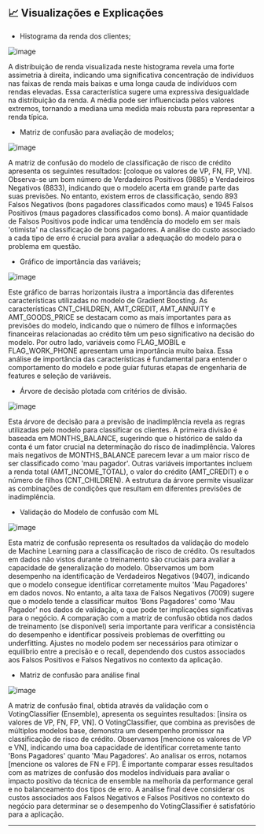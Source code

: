 ## 📈 Visualizações e Explicações

- Histograma da renda dos clientes;
  
![image](https://github.com/user-attachments/assets/4f8eb933-5c36-4c1b-a1f3-5797c30ea46e)

A distribuição de renda visualizada neste histograma revela uma forte assimetria à direita, indicando uma significativa concentração de indivíduos nas faixas de renda mais baixas e uma longa cauda de indivíduos com rendas elevadas. Essa característica sugere uma expressiva desigualdade na distribuição da renda. A média pode ser influenciada pelos valores extremos, tornando a mediana uma medida mais robusta para representar a renda típica. 

  
- Matriz de confusão para avaliação de modelos;

![image](https://github.com/user-attachments/assets/20d32ffd-3de9-4214-9d5a-db8a7d54be7e)

A matriz de confusão do modelo de classificação de risco de crédito apresenta os seguintes resultados: [coloque os valores de VP, FN, FP, VN]. Observa-se um bom número de Verdadeiros Positivos (9885) e Verdadeiros Negativos (8833), indicando que o modelo acerta em grande parte das suas previsões. No entanto, existem erros de classificação, sendo 893 Falsos Negativos (bons pagadores classificados como maus) e 1945 Falsos Positivos (maus pagadores classificados como bons). A maior quantidade de Falsos Positivos pode indicar uma tendência do modelo em ser mais 'otimista' na classificação de bons pagadores. A análise do custo associado a cada tipo de erro é crucial para avaliar a adequação do modelo para o problema em questão.

- Gráfico de importância das variáveis;
  
![image](https://github.com/user-attachments/assets/2892cca6-0a49-4b6b-9107-2c7fc57a7792)

Este gráfico de barras horizontais ilustra a importância das diferentes características utilizadas no modelo de Gradient Boosting. As características CNT_CHILDREN, AMT_CREDIT, AMT_ANNUITY e AMT_GOODS_PRICE se destacam como as mais importantes para as previsões do modelo, indicando que o número de filhos e informações financeiras relacionadas ao crédito têm um peso significativo na decisão do modelo. Por outro lado, variáveis como FLAG_MOBIL e FLAG_WORK_PHONE apresentam uma importância muito baixa. Essa análise de importância das características é fundamental para entender o comportamento do modelo e pode guiar futuras etapas de engenharia de features e seleção de variáveis.

- Árvore de decisão plotada com critérios de divisão.

![image](https://github.com/user-attachments/assets/00f8e6f1-5096-485f-ba8e-16be4332d475)

Esta árvore de decisão para a previsão de inadimplência revela as regras utilizadas pelo modelo para classificar os clientes. A primeira divisão é baseada em MONTHS_BALANCE, sugerindo que o histórico de saldo da conta é um fator crucial na determinação do risco de inadimplência. Valores mais negativos de MONTHS_BALANCE parecem levar a um maior risco de ser classificado como 'mau pagador'. Outras variáveis importantes incluem a renda total (AMT_INCOME_TOTAL), o valor do crédito (AMT_CREDIT) e o número de filhos (CNT_CHILDREN). A estrutura da árvore permite visualizar as combinações de condições que resultam em diferentes previsões de inadimplência.

- Validação do Modelo de confusão com ML

![image](https://github.com/user-attachments/assets/5ce7eba5-d454-4304-9b19-957adccdc27a)

Esta matriz de confusão representa os resultados da validação do modelo de Machine Learning para a classificação de risco de crédito. Os resultados em dados não vistos durante o treinamento são cruciais para avaliar a capacidade de generalização do modelo. Observamos um bom desempenho na identificação de Verdadeiros Negativos (9407), indicando que o modelo consegue identificar corretamente muitos 'Mau Pagadores' em dados novos. No entanto, a alta taxa de Falsos Negativos (7009) sugere que o modelo tende a classificar muitos 'Bons Pagadores' como 'Mau Pagador' nos dados de validação, o que pode ter implicações significativas para o negócio. A comparação com a matriz de confusão obtida nos dados de treinamento (se disponível) seria importante para verificar a consistência do desempenho e identificar possíveis problemas de overfitting ou underfitting. Ajustes no modelo podem ser necessários para otimizar o equilíbrio entre a precisão e o recall, dependendo dos custos associados aos Falsos Positivos e Falsos Negativos no contexto da aplicação.

- Matriz de confusão para análise final

![image](https://github.com/user-attachments/assets/540c461b-928a-48b2-bc7a-46a4e13c4fde)

A matriz de confusão final, obtida através da validação com o VotingClassifier (Ensemble), apresenta os seguintes resultados: [insira os valores de VP, FN, FP, VN]. O VotingClassifier, que combina as previsões de múltiplos modelos base, demonstra um desempenho promissor na classificação de risco de crédito. Observamos [mencione os valores de VP e VN], indicando uma boa capacidade de identificar corretamente tanto 'Bons Pagadores' quanto 'Mau Pagadores'. Ao analisar os erros, notamos [mencione os valores de FN e FP]. É importante comparar esses resultados com as matrizes de confusão dos modelos individuais para avaliar o impacto positivo da técnica de ensemble na melhoria da performance geral e no balanceamento dos tipos de erro. A análise final deve considerar os custos associados aos Falsos Negativos e Falsos Positivos no contexto do negócio para determinar se o desempenho do VotingClassifier é satisfatório para a aplicação.

---
